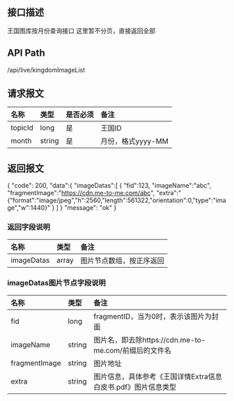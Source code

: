## 接口描述
王国图库按月份查询接口
这里暂不分页，直接返回全部

## API Path
/api/live/kingdomImageList

## 请求报文
|名称|类型|是否必须|备注|
|:-|:-|:-|:-|
|topicId|long|是|王国ID|
|month|string|是|月份，格式yyyy-MM|

## 返回报文
{
    "code": 200,
    "data":{
    	"imageDatas":[
    		{
    			"fid":123,
    			"imageName":"abc",
    			"fragmentImage":"https://cdn.me-to-me.com/abc",
    			"extra":"{\"format\":\"image/jpeg\",\"h\":2560,\"length\":561322,\"orientation\":0,\"type\":\"image\",\"w\":1440}"
    		}
    	]
    }
    "message": "ok"
}

### 返回字段说明
|名称|类型|备注|
|:-|:-|:-|
|imageDatas|array|图片节点数组，按正序返回|

### imageDatas图片节点字段说明
|名称|类型|备注|
|:-|:-|:-|
|fid|long|fragmentID，当为0时，表示该图片为封面|
|imageName|string|图片名，即去除https://cdn.me-to-me.com/前缀后的文件名|
|fragmentImage|string|图片地址|
|extra|string|图片信息，具体参考《王国详情Extra信息白皮书.pdf》图片信息类型|
